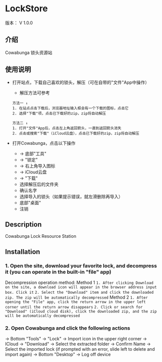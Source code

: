 # **LockStore**
版本： V 1.0.0

## 介绍
Cowabunga 锁头资源站

## 使用说明
- 打开站点，下载自己喜欢的锁头，解压（可在自带的"文件"App中操作）
    - 解压方法可参考
    ```
    方法一 ↓
    1. 在站点点击下载后，浏览器地址输入框会有一个下载的图标，点击它
    2. 选择"下载"项，点击已下载好的zip，zip将自动解压
    ```

    ```
    方法二 ↓
    1. 打开"文件"App后，点击左上角返回箭头，一直到返回箭头消失
    2. 点击或搜索"下载"（iCloud云盘），点击已下载好的zip，zip将自动解压
    ```

- 打开Cowabunga，点击以下操作
    - → 底部"工具"
    - → "锁定"
    - → 右上角导入图标
    - → iCloud云盘
    - → "下载" 
    - 选择解压后的文件夹 
    - 确认名字
    - 选择导入的锁头（如果提示错误，就左滑删除再导入）
    - 底部"桌面" 
    - 注销

## Description
Cowabunga Lock Resource Station

## Installation

### 1. Open the site, download your favorite lock, and decompress it (you can operate in the built-in "file" app)
Decompression operation method:
Method 1
``1. After clicking Download on the site, a download icon will appear in the browser address input box. Click it``
``2. Select the "Download" item and click the downloaded zip. The zip will be automatically decompressed``
Method 2
``1. After opening the "File" app, click the return arrow in the upper left corner until the return arrow disappears``
``2. Click or search for "Download" (iCloud cloud disk), click the downloaded zip, and the zip will be automatically decompressed``

### 2. Open Cowabunga and click the following actions
→ Bottom "Tools"
→ "Lock" 
→ Import icon in the upper right corner
→ ICloud
→ "Download" 
→ Select the extracted folder
→ Confirm Name
→ Select the imported lock (if prompted with an error, slide left to delete and import again)
→ Bottom "Desktop"
→ Log off device